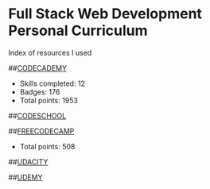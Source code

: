 # Full Stack Web Development Personal Curriculum
Index of resources I used

##[CODECADEMY](https://github.com/SonyaMoisset/curriculum/blob/master/codecademy.md)
- Skills completed: 12
- Badges: 176
- Total points: 1953

##[CODESCHOOL](https://github.com/SonyaMoisset/curriculum/blob/master/codeSchool.md)

##[FREECODECAMP](https://github.com/SonyaMoisset/curriculum/blob/master/freecodecamp.md)
- Total points: 508

##[UDACITY](https://github.com/SonyaMoisset/curriculum/blob/master/udacity.md)

##[UDEMY](https://github.com/SonyaMoisset/curriculum/blob/master/udemy.md)
